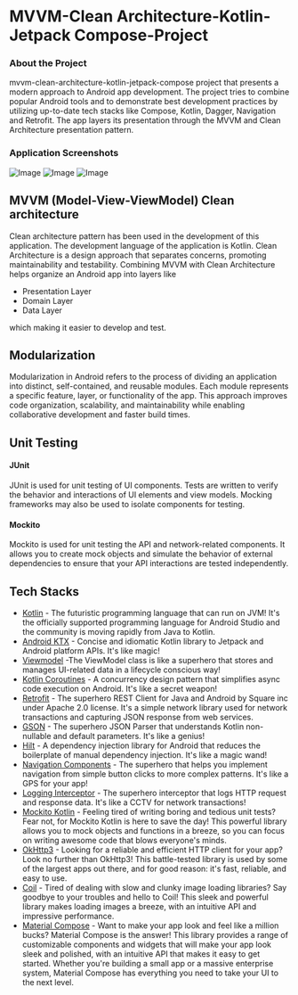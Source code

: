 # MVVM-Clean Architecture-Kotlin-Jetpack Compose-Project

### About the Project
mvvm-clean-architecture-kotlin-jetpack-compose project that presents a modern approach to Android app development. The project tries to combine popular Android tools and to demonstrate best development practices by utilizing up-to-date tech stacks like Compose, Kotlin, Dagger, Navigation and Retrofit. The app layers its presentation through the MVVM and Clean Architecture presentation pattern. 

### Application Screenshots
![Image](https://github.com/user-attachments/assets/a8fa6b2d-39b0-4006-93ea-02e5108c3750)
![Image](https://github.com/user-attachments/assets/59f9016c-e88e-4193-b93f-8e292b6688a9)
![Image](https://github.com/user-attachments/assets/fbfeaf1d-6731-42e9-9877-ab5b86bae470)

## MVVM (Model-View-ViewModel) Clean architecture 
Clean architecture pattern has been used in the development of this application. The development language of the application is Kotlin. Clean Architecture is a design approach that separates concerns, promoting maintainability and testability. Combining MVVM with Clean Architecture helps organize an Android app into layers like 
   * Presentation Layer 
   * Domain Layer  
   * Data Layer
     
which making it easier to develop and test.

## Modularization 
Modularization in Android refers to the process of dividing an application into distinct, self-contained, and reusable modules. Each module represents a specific feature, layer, or functionality of the app. This approach improves code organization, scalability, and maintainability while enabling collaborative development and faster build times.

## Unit Testing
#### JUnit
JUnit is used for unit testing of UI components. Tests are written to verify the behavior and interactions of UI elements and view models. Mocking frameworks may also be used to isolate components for testing.

#### Mockito
Mockito is used for unit testing the API and network-related components. It allows you to create mock objects and simulate the behavior of external dependencies to ensure that your API interactions are tested independently.

## Tech Stacks
- [Kotlin](https://developer.android.com/kotlin) - The futuristic programming language that can run on JVM! It's the officially supported programming language for Android Studio and the community is
  moving rapidly from Java to Kotlin.
- [Android KTX](https://developer.android.com/kotlin/ktx.html) - Concise and idiomatic Kotlin library to Jetpack and Android platform APIs. It's like magic!
- [Viewmodel](https://developer.android.com/topic/libraries/architecture/viewmodel) -The ViewModel class is like a superhero that stores and manages UI-related data in a lifecycle conscious way!
- [Kotlin Coroutines](https://developer.android.com/kotlin/coroutines) - A concurrency design pattern that simplifies async code execution on Android. It's like a secret weapon!
- [Retrofit](https://square.github.io/retrofit) - The superhero REST Client for Java and Android by Square inc under Apache 2.0 license. It's a simple network library used for network transactions and
  capturing JSON response from web services.
- [GSON](https://github.com/square/gson) - The superhero JSON Parser that understands Kotlin non-nullable and default parameters. It's like a genius!
- [Hilt](https://developer.android.com/training/dependency-injection/hilt-android) - A dependency injection library for Android that reduces the boilerplate of manual dependency injection. It's like a
  magic wand!
- [Navigation Components](https://developer.android.com/guide/navigation/navigation-getting-started) - The superhero that helps you implement navigation from simple button clicks to more complex
  patterns. It's like a GPS for your app!
- [Logging Interceptor](https://github.com/square/okhttp/blob/master/okhttp-logging-interceptor/README.md) - The superhero interceptor that logs HTTP request and response data. It's like a CCTV for
  network transactions!
- [Mockito Kotlin](https://github.com/mockito/mockito-kotlin) - Feeling tired of writing boring and tedious unit tests? Fear not, for Mockito Kotlin is here to save the day! This powerful library
  allows you to mock objects and functions in a breeze, so you can focus on writing awesome code that blows everyone's minds.
- [OkHttp3](https://github.com/square/okhttp) - Looking for a reliable and efficient HTTP client for your app? Look no further than OkHttp3! This battle-tested library is used by some of the largest
  apps out there, and for good reason: it's fast, reliable, and easy to use.
- [Coil](https://github.com/coil-kt/coil) - Tired of dealing with slow and clunky image loading libraries? Say goodbye to your troubles and hello to Coil! This sleek and powerful library makes
  loading images a breeze, with an intuitive API and impressive performance.
- [Material Compose](https://github.com/material-components/material-components-android-compose) - Want to make your app look and feel like a
  million bucks? Material Compose is the answer! This library provides a range of customizable components and widgets that will make your app look sleek and polished, with an intuitive API that makes it
  easy to get started. Whether you're building a small app or a massive enterprise system, Material Compose has everything you need to take your UI to the next level.
